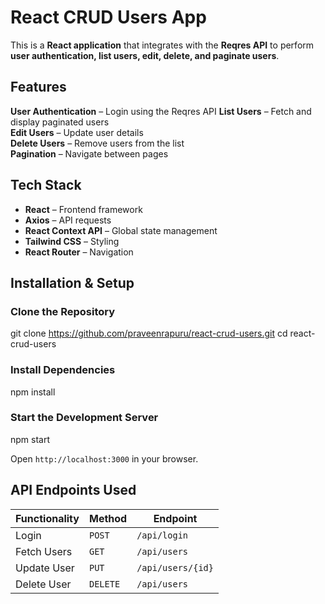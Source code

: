 #  React CRUD Users App

This is a **React application** that integrates with the **Reqres API** to perform **user authentication, list users, edit, delete, and paginate users**.

## Features

 **User Authentication** – Login using the Reqres API
 **List Users** – Fetch and display paginated users  
 **Edit Users** – Update user details  
 **Delete Users** – Remove users from the list  
 **Pagination** – Navigate between pages  

## Tech Stack

- **React** – Frontend framework  
- **Axios** – API requests  
- **React Context API** – Global state management  
- **Tailwind CSS** – Styling  
- **React Router** – Navigation  

## Installation & Setup

### Clone the Repository

git clone https://github.com/praveenrapuru/react-crud-users.git
cd react-crud-users

### Install Dependencies

npm install

### Start the Development Server

npm start   

Open `http://localhost:3000` in your browser.

## API Endpoints Used

| Functionality  |  Method  | Endpoint 
|----------------|----------|----------
| Login          | `POST`   | `/api/login` 
| Fetch Users    | `GET`    | `/api/users`
| Update User    | `PUT`    | `/api/users/{id}` 
| Delete User    | `DELETE` | `/api/users`



